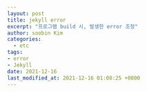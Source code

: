 ```yaml
---
layout: post
title: jekyll error
excerpt: "프로그램 build 시, 발생한 error 조정"
author: soobin Kim
categories:
  - etc
tags:
- error
- Jekyll
date: 2021-12-16
last_modified_at: 2021-12-16 01:08:25 +0800
---
```



